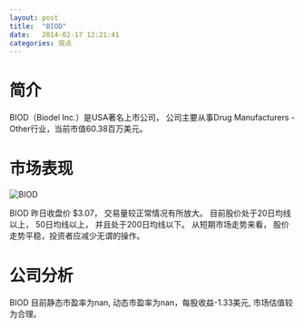 ```yaml
---
layout: post
title:  "BIOD"
date:   2014-02-17 12:21:41
categories: 观点
---
```


# 简介
BIOD（Biodel Inc.）是USA著名上市公司，
公司主要从事Drug Manufacturers - Other行业，当前市值60.38百万美元。

# 市场表现

![BIOD](http://finviz.com/chart.ashx?t=BIOD&ty=c&ta=1&p=d&s=l)

BIOD 昨日收盘价 $3.07，
交易量较正常情况有所放大。
目前股价处于20日均线以上，
50日均线以上，
并且处于200日均线以下。
从短期市场走势来看，
股价走势平稳，投资者应减少无谓的操作。

# 公司分析
BIOD 目前静态市盈率为nan, 动态市盈率为nan，每股收益-1.33美元,
市场估值较为合理。
